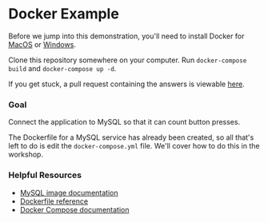# Docker Example

Before we jump into this demonstration, you'll need to install Docker for [MacOS](https://docs.docker.com/docker-for-mac/install/) or [Windows](https://docs.docker.com/docker-for-windows/install/).

Clone this repository somewhere on your computer. Run `docker-compose build` and `docker-compose up -d`.

If you get stuck, a pull request containing the answers is viewable [here](#).

### Goal
Connect the application to MySQL so that it can count button presses. 

The Dockerfile for a MySQL service has already been created, so all that's left to do is edit the `docker-compose.yml` file. We'll cover how to do this in the workshop.

### Helpful Resources
* [MySQL image documentation](https://hub.docker.com/_/mysql)
* [Dockerfile reference](https://docs.docker.com/engine/reference/builder/)
* [Docker Compose documentation](https://docs.docker.com/compose/)